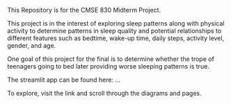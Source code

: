 This Repository is for the CMSE 830 Midterm Project.

This project is in the interest of exploring sleep patterns along with physical activity to determine patterns in sleep quality and potential relationships to different features such as bedtime, wake-up time, daily steps, activity level, gender, and age.

One goal of this project for the final is to determine whether the trope of teenagers going to bed later providing worse sleeping patterns is true.

The streamlit app can be found here: ...

To explore, visit the link and scroll through the diagrams and pages.

